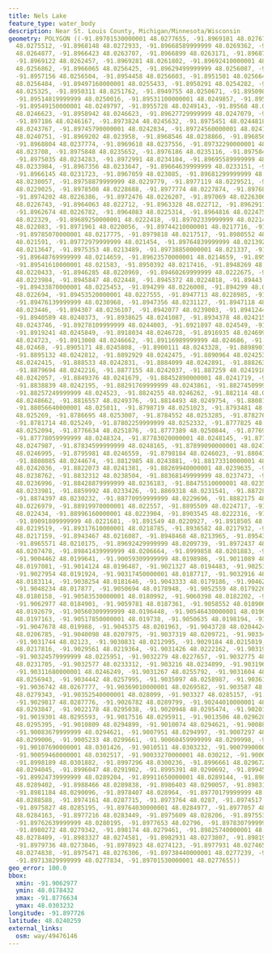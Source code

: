 ```yaml
---
title: Nels Lake
feature_type: water_body
description: Near St. Louis County, Michigan/Minnesota/Wisconsin
geometry: POLYGON ((-91.89701530000001 48.0277655, -91.8969101 48.0276723, -91.89686260000001
  48.0275512, -91.8968148 48.0272933, -91.89668589999999 48.0269362, -91.89662439999999
  48.0264877, -91.8966423 48.0263707, -91.8966899 48.0263171, -91.8968704 48.0262794,
  -91.8969122 48.0262457, -91.8969281 48.0261802, -91.89692410000001 48.0257576, -91.8968507
  48.0256862, -91.8966065 48.0256425, -91.89629499999999 48.0256087, -91.8961482 48.0256068,
  -91.8957156 48.0256504, -91.8954458 48.0256603, -91.8951501 48.0256643, -91.8949875
  48.0256484, -91.89497160000001 48.0255433, -91.8950291 48.0254282, -91.89505490000001
  48.025325, -91.8950311 48.0251762, -91.8949755 48.0250671, -91.8950986 48.0249956,
  -91.89514819999999 48.0250016, -91.89531100000001 48.0249857, -91.8953923 48.0250016,
  -91.89549150000001 48.0249797, -91.8955728 48.0249143, -91.89568 48.0247456, -91.89577920000001
  48.0246623, -91.8958942 48.0246623, -91.89627729999999 48.0247079, -91.8968903 48.0246723,
  -91.897186 48.0246167, -91.8973824 48.0245632, -91.8975451 48.0244818, -91.8975471
  48.0243767, -91.89745790000001 48.0242834, -91.89724560000001 48.0241465, -91.89708280000001
  48.0240751, -91.8969202 48.023958, -91.8968546 48.0238866, -91.8968567 48.0238151,
  -91.8968804 48.0237774, -91.8969618 48.0237556, -91.89732290000001 48.0237457, -91.89741220000001
  48.023708, -91.8975848 48.0235652, -91.8976186 48.0235116, -91.8975848 48.023466,
  -91.8975035 48.0234283, -91.8972991 48.0234104, -91.89695589999999 48.0234104, -91.8968428
  48.0233984, -91.8967356 48.0233647, -91.89664639999999 48.0233151, -91.8966066 48.0232159,
  -91.8966145 48.0231723, -91.8967059 48.023085, -91.89681299999999 48.0230314, -91.89729509999999
  48.0230057, -91.89758879999999 48.0229779, -91.8977119 48.0229521, -91.89782700000001
  48.0229025, -91.8978508 48.0228688, -91.8977774 48.0227874, -91.8976801 48.0227219,
  -91.8974202 48.0226386, -91.8972476 48.0226207, -91.897069 48.0226306, -91.8967734
  48.0226743, -91.8964063 48.022712, -91.8963328 48.022712, -91.89629119999999 48.0227001,
  -91.8962674 48.0226782, -91.8964083 48.0225314, -91.8964816 48.0224759, -91.89671180000001
  48.022329, -91.89689250000001 48.0222418, -91.89702339999999 48.0221425, -91.897081
  48.022083, -91.8971961 48.0220056, -91.89744210000001 48.0217716, -91.8976961 48.0217656,
  -91.89785070000001 48.0217775, -91.8979818 48.0217517, -91.8980552 48.0216683, -91.89799960000001
  48.021591, -91.89772979999999 48.021454, -91.89764839999999 48.0213926, -91.8976325
  48.0213647, -91.8975353 48.0213489, -91.89738850000001 48.021337, -91.8969302 48.0213747,
  -91.89648769999999 48.0214659, -91.89623570000001 48.0214659, -91.8956225 48.0215135,
  -91.89541610000001 48.021583, -91.8950392 48.0217416, -91.8948269 48.0218786, -91.8946622
  48.0220433, -91.8946285 48.0220969, -91.89460269999999 48.0222675, -91.89462640000001
  48.0223984, -91.8945847 48.022448, -91.8945372 48.0224818, -91.89443 48.0225016,
  -91.89433870000001 48.0225453, -91.894299 48.0226008, -91.894299 48.0226385, -91.8943804
  48.022694, -91.89453520000001 48.0227555, -91.8947713 48.0228985, -91.8947951 48.0229699,
  -91.89476139999999 48.0230968, -91.8947356 48.0231127, -91.8947118 48.0231781, -91.89444
  48.023446, -91.894307 48.0236107, -91.8942077 48.0239003, -91.8941244 48.0239937,
  -91.8940589 48.0240373, -91.8938625 48.0241087, -91.8934378 48.0242158, -91.89293790000001
  48.0243746, -91.89278109999999 48.0244003, -91.8921897 48.024549, -91.8919161 48.0245454,
  -91.8919241 48.0245849, -91.8918034 48.0246728, -91.8916935 48.0246997, -91.8914467
  48.024723, -91.8913008 48.0246662, -91.89116989999999 48.024686, -91.89102320000001
  48.02468, -91.8905171 48.0245808, -91.8900111 48.0243328, -91.8898901 48.0242991,
  -91.8895132 48.0242812, -91.8892929 48.0242475, -91.8890964 48.0242534, -91.88879489999999
  48.0242415, -91.888533 48.0242831, -91.8884099 48.0242891, -91.8882631 48.0242831,
  -91.8879694 48.0242216, -91.8877155 48.0242037, -91.887259 48.0241918, -91.8861955
  48.0242057, -91.8849376 48.0241679, -91.88452890000001 48.0241719, -91.8841121 48.0242155,
  -91.8838839 48.0242195, -91.88291769999999 48.0243861, -91.88274509999999 48.0244357,
  -91.88257249999999 48.024523, -91.8824255 48.0246262, -91.882114 48.024779, -91.8818998
  48.0248662, -91.8816557 48.0249376, -91.8814493 48.0249754, -91.8808124 48.0249892,
  -91.88056640000001 48.025011, -91.8798719 48.0251023, -91.8793481 48.0252034, -91.8788083
  48.025269, -91.8786695 48.0253007, -91.8784552 48.0253285, -91.8782765 48.0253225,
  -91.8781714 48.025249, -91.87802259999999 48.0252332, -91.8777825 48.0252322, -91.8776893
  48.0252094, -91.8776634 48.0251876, -91.8777389 48.0250844, -91.8776912 48.0249474,
  -91.87778059999999 48.0248324, -91.87783020000001 48.0248145, -91.87792140000001
  48.0247987, -91.87834599999999 48.0248165, -91.87899090000001 48.024769, -91.87927070000001
  48.0246995, -91.8795981 48.0246559, -91.8798184 48.0246023, -91.88041560000001 48.0244892,
  -91.8808085 48.0244674, -91.8812985 48.0243881, -91.88173310000001 48.0242452, -91.8819632
  48.0242036, -91.8822073 48.0241381, -91.88269940000001 48.0239635, -91.88306849999999
  48.0238762, -91.8832312 48.0238504, -91.88368149999999 48.0237473, -91.88400900000001
  48.0236996, -91.88428879999999 48.0236183, -91.88475510000001 48.0235152, -91.8858266
  48.0233981, -91.8859992 48.0233426, -91.8869318 48.0231541, -91.8872829 48.0230391,
  -91.8874397 48.0230232, -91.88770959999999 48.0229696, -91.8882175 48.0228069, -91.8887075
  48.0226979, -91.88919970000001 48.022557, -91.8895509 48.0224717, -91.88979689999999
  48.022434, -91.88996160000001 48.0223904, -91.8903545 48.0222316, -91.8906561 48.022184,
  -91.89091809999999 48.0221681, -91.891549 48.0220927, -91.8918505 48.0219956, -91.89216999999999
  48.0219519, -91.89317610000001 48.0218785, -91.8936582 48.0217932, -91.89389629999999
  48.0217159, -91.8943467 48.0216087, -91.8948468 48.0213965, -91.895436 48.0212378,
  -91.8965571 48.0210175, -91.89692429999999 48.0209739, -91.8972437 48.0209144, -91.89795599999999
  48.0207478, -91.89841439999999 48.0206664, -91.8999858 48.0201883, -91.9002735 48.0200851,
  -91.9004462 48.0199641, -91.90059309999999 48.0198986, -91.9011089 48.0197637, -91.90123199999999
  48.0197081, -91.9014124 48.0196487, -91.9021327 48.0194483, -91.9025335 48.0192797,
  -91.9027954 48.0191924, -91.90317450000001 48.0187717, -91.9032916 48.018613, -91.9036031
  48.0183114, -91.9038254 48.0181646, -91.9043333 48.0179186, -91.90462890000001 48.0178432,
  -91.9048234 48.017877, -91.9050694 48.0178948, -91.9052559 48.0179226, -91.90559930000001
  48.0180158, -91.90583530000001 48.0180992, -91.9060398 48.0182202, -91.9062004 48.0183472,
  -91.9062977 48.0184901, -91.9059781 48.0187361, -91.9058552 48.0189068, -91.90574599999999
  48.0192679, -91.90560309999999 48.0196448, -91.90546430000001 48.0196448, -91.9052361
  48.0197163, -91.90517850000001 48.019738, -91.9050635 48.0198194, -91.9048987 48.0198908,
  -91.9047678 48.019988, -91.9045375 48.0201963, -91.9043728 48.0204424, -91.9041586
  48.0206785, -91.9040098 48.0207975, -91.9037319 48.0209721, -91.9033471 48.0211646,
  -91.9031744 48.02123, -91.9030831 48.0212995, -91.9029184 48.0215019, -91.9028926
  48.0217816, -91.9029561 48.0219364, -91.9031426 48.0222162, -91.9031981 48.0223431,
  -91.90324579999999 48.0225951, -91.9032279 48.0227657, -91.9032775 48.0229304, -91.90327550000001
  48.0231705, -91.9032577 48.0233312, -91.903216 48.0234899, -91.9031961 48.0240217,
  -91.90311680000001 48.0246249, -91.9031267 48.0255792, -91.9031604 48.0256407, -91.9033151
  48.0256943, -91.9034442 48.0257995, -91.9035097 48.0258987, -91.9036127 48.0262618,
  -91.9036742 48.0267777, -91.90369010000001 48.0269582, -91.903587 48.0276328, -91.9035769
  48.0279343, -91.90352540000001 48.028099, -91.903327 48.0285157, -91.9031543 48.0286844,
  -91.9029817 48.0287776, -91.9026782 48.0289799, -91.90244010000001 48.029226, -91.9023408
  48.0293847, -91.9022178 48.0295038, -91.9020948 48.0295474, -91.9020134 48.0295593,
  -91.9019301 48.0295593, -91.9017516 48.0295911, -91.9013506 48.0296288, -91.9011464
  48.0295395, -91.9010809 48.0294899, -91.9010074 48.0294621, -91.9008864 48.0294402,
  -91.90083679999999 48.0294621, -91.9007951 48.0294997, -91.9007297 48.0296803, -91.9005074
  48.0299006, -91.9005233 48.0299661, -91.90060459999999 48.0299998, -91.9008487 48.0300553,
  -91.90107690000001 48.0301426, -91.9010511 48.0303232, -91.90079900000001 48.0302676,
  -91.90059460000001 48.0302517, -91.90033270000001 48.030212, -91.9000391 48.0301843,
  -91.8998189 48.0301882, -91.8997296 48.0300236, -91.8996661 48.0296723, -91.8996442
  48.0294045, -91.8996047 48.0291902, -91.8995391 48.0290692, -91.89945779999999 48.0290017,
  -91.89924739999999 48.0289204, -91.89911650000001 48.0289144, -91.89897759999999
  48.0289402, -91.8988466 48.0289838, -91.8986403 48.0290057, -91.8983149 48.0290215,
  -91.8981184 48.0290096, -91.8978407 48.028964, -91.89770179999999 48.0289203, -91.8975549
  48.0288588, -91.8974161 48.0287715, -91.8973764 48.0287, -91.8974517 48.0285413,
  -91.8975827 48.0285195, -91.89764030000001 48.0284977, -91.8977057 48.0284541, -91.89772960000001
  48.0284163, -91.8977216 48.0283449, -91.8975609 48.028206, -91.897553 48.0281128,
  -91.89762639999999 48.0280195, -91.8977653 48.02796, -91.89783079999999 48.0279441,
  -91.8980272 48.0279342, -91.898174 48.0279461, -91.89825740000001 48.0279024, -91.8982991
  48.0278409, -91.8983327 48.0274581, -91.8982931 48.0273807, -91.8981959 48.0273409,
  -91.8979736 48.0273846, -91.8978923 48.0274123, -91.8977931 48.0274659, -91.8977277
  48.0274838, -91.8975471 48.0276306, -91.89738440000001 48.0277239, -91.8972692 48.0277675,
  -91.89713829999999 48.0277834, -91.89701530000001 48.0277655))
geo_error: 100.0
bbox:
  xmin: -91.9062977
  ymin: 48.0178432
  xmax: -91.8776634
  ymax: 48.0303232
longitude: -91.897726
latitude: 48.0240259
external_links:
  osm: way/49476146
---
```

